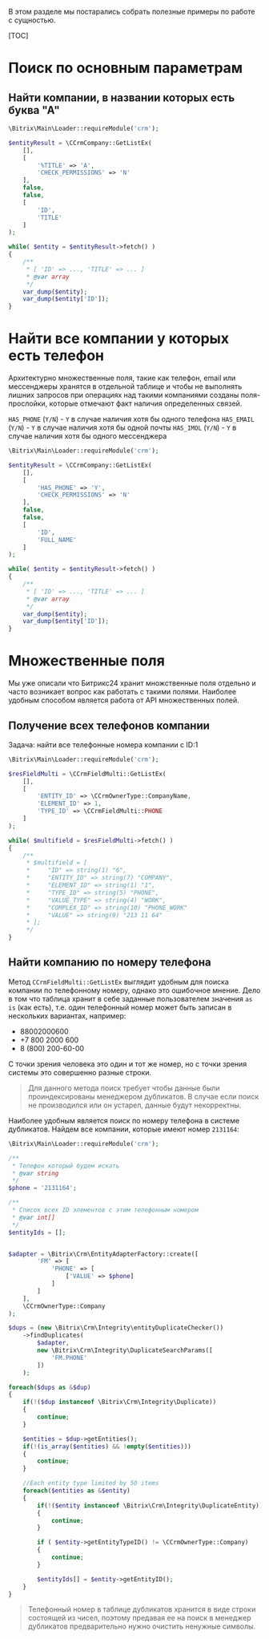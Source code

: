 В этом разделе мы постарались собрать полезные примеры по работе с сущностью.

[TOC]

# Поиск по основным параметрам

## Найти компании, в названии которых есть буква "А"

```php
\Bitrix\Main\Loader::requireModule('crm');

$entityResult = \CCrmCompany::GetListEx(
    [],
    [
        '%TITLE' => 'А',
        'CHECK_PERMISSIONS' => 'N'
    ],
    false,
    false,
    [
        'ID',
        'TITLE'
    ]
);

while( $entity = $entityResult->fetch() )
{
    /**
     * [ 'ID' => ..., 'TITLE' => ... ]
     * @var array
     */
    var_dump($entity);
    var_dump($entity['ID']);
}
```

# Найти все компании у которых есть телефон

Архитектурно множественные поля, такие как телефон, email или мессенджеры хранятся в отдельной таблице и чтобы не выполнять лишних запросов при операциях над такими компаниями созданы поля-прослойки, которые отмечают факт наличия определенных связей. 

`HAS_PHONE` (`Y/N`) - `Y` в случае наличия хотя бы одного телефона
`HAS_EMAIL` (`Y/N`) - `Y` в случае наличия хотя бы одной почты
`HAS_IMOL` (`Y/N`) - `Y` в случае наличия хотя бы одного мессенджера


```php
\Bitrix\Main\Loader::requireModule('crm');

$entityResult = \CCrmCompany::GetListEx(
    [],
    [
        'HAS_PHONE' => 'Y',
        'CHECK_PERMISSIONS' => 'N'
    ],
    false,
    false,
    [
        'ID',
        'FULL_NAME'
    ]
);

while( $entity = $entityResult->fetch() )
{
    /**
     * [ 'ID' => ..., 'TITLE' => ... ]
     * @var array
     */
    var_dump($entity);
    var_dump($entity['ID']);
}
```

# Множественные поля

Мы уже описали что Битрикс24 хранит множственные поля отдельно и часто возникает вопрос как работать с такими полями. Наиболее удобным способом является работа от API множественных полей.

## Получение всех телефонов компании

Задача: найти все телефонные номера компании с ID:1

```php
\Bitrix\Main\Loader::requireModule('crm');

$resFieldMulti = \CCrmFieldMulti::GetListEx(
    [],
    [
        'ENTITY_ID' => \CCrmOwnerType::CompanyName,
        'ELEMENT_ID' => 1,
        'TYPE_ID' => \CCrmFieldMulti::PHONE
    ]
);

while( $multifield = $resFieldMulti->fetch() )
{
    /**
     * $multifield = [
     *     "ID" => string(1) "6",
     *     "ENTITY_ID" => string(7) "COMPANY",
     *     "ELEMENT_ID" => string(1) "1",
     *     "TYPE_ID" => string(5) "PHONE",
     *     "VALUE_TYPE" => string(4) "WORK",
     *     "COMPLEX_ID" => string(10) "PHONE_WORK"
     *     "VALUE" => string(9) "213 11 64"
     * ];
     */
}
```

## Найти компанию по номеру телефона

Метод `CCrmFieldMulti::GetListEx` выглядит удобным для поиска компании по телефонному номеру, однако это ошибочное мнение. Дело в том что таблица хранит в себе заданные пользователем значения `as is` (как есть), т.е. один телефонный номер может быть записан в нескольких вариантах, например:
* 88002000600
* +7 800 2000 600
* 8 (800) 200-60-00

С точки зрения человека это один и тот же номер, но с точки зрения системы это совершенно разные строки. 

>Для данного метода поиск требует чтобы данные были проиндексированы менеджером дубликатов. В случае если поиск не производился или он устарел, данные будут некорректны.

Наиболее удобным является поиск по номеру телефона в системе дубликатов.
Найдем все компании, которые имеют номер `2131164`:

```php
\Bitrix\Main\Loader::requireModule('crm');

/**
 * Телефон который будем искать
 * @var string
 */
$phone = '2131164';

/**
 * Список всех ID элементов с этим телефонным номером
 * @var int[]
 */
$entityIds = [];


$adapter = \Bitrix\Crm\EntityAdapterFactory::create([
        'FM' => [
            'PHONE' => [
                ['VALUE' => $phone]
            ]
        ]
    ],
    \CCrmOwnerType::Company
);

$dups = (new \Bitrix\Crm\Integrity\entityDuplicateChecker())
    ->findDuplicates(
        $adapter,
        new \Bitrix\Crm\Integrity\DuplicateSearchParams([
            'FM.PHONE'
        ])
    );

foreach($dups as &$dup)
{
    if(!($dup instanceof \Bitrix\Crm\Integrity\Duplicate))
    {
        continue;
    }

    $entities = $dup->getEntities();
    if(!(is_array($entities) && !empty($entities)))
    {
        continue;
    }

    //Each entity type limited by 50 items
    foreach($entities as &$entity)
    {
        if(!($entity instanceof \Bitrix\Crm\Integrity\DuplicateEntity))
        {
            continue;
        }

        if ( $entity->getEntityTypeID() != \CCrmOwnerType::Company)
        {
            continue;
        }

        $entityIds[] = $entity->getEntityID();
    }
}
```

>Телефонный номер в таблице дубликатов хранится в виде строки состоящей из чисел, поэтому предавая ее на поиск в менеджер дубликатов предварительно нужно очистить ненужные символы.